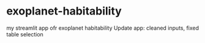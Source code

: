# exoplanet-habitability
my streamlit app ofr exoplanet habitability
Update app: cleaned inputs, fixed table selection
